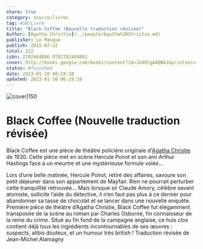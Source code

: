 ```yaml
---
share: true 
category: source/livres
tag: #SN/Livre 
title: "Black Coffee (Nouvelle traduction révisée)"
Author: [Agatha Christie](../people/Agatha%20Christie.md)
publisher: Le Masque
publish: 2015-07-22
total: 222
isbn: 2702444806 9782702444801
cover: http://books.google.com/books/content?id=JU40CgAAQBAJ&printsec=frontcover&img=1&zoom=1&edge=curl&source=gbs_api
status: #finished 
date: 2023-01-10 06:19:18
updated: 2023-01-10 06:19:18
---
```


![cover|150](http://books.google.com/books/content?id=JU40CgAAQBAJ&printsec=frontcover&img=1&zoom=1&edge=curl&source=gbs_api)

# Black Coffee (Nouvelle traduction révisée)

Black Coffee est une pièce de théâtre policière originale d'[Agatha Christie](../people/Agatha%20Christie.md) de 1930. Cette pièce met en scène Hercule Poirot et son ami Arthur Hastings face à un meurtre et une mystérieuse formule volée... 

Lors d’une belle matinée, Hercule Poirot, retiré des affaires, savoure son petit déjeuner dans son appartement de Mayfair. Rien ne pourrait perturber cette tranquillité retrouvée... Mais lorsque sir Claude Amory, célèbre savant atomiste, sollicite l’aide du détective, il n’en faut pas plus à ce dernier pour abandonner sa tasse de chocolat et se lancer dans une nouvelle enquête. Première pièce de théâtre d’Agatha Christie, Black Coffee fut élégamment transposée de la scène au roman par Charles Osborne, fin connaisseur de la reine du crime. Situé au fin fond de la campagne anglaise, ce huis clos contient déjà tous les ingrédients incontournables de ses œuvres : suspects, alibis douteux, et un humour très british ! Traduction révisée de Jean-Michel Alamagny